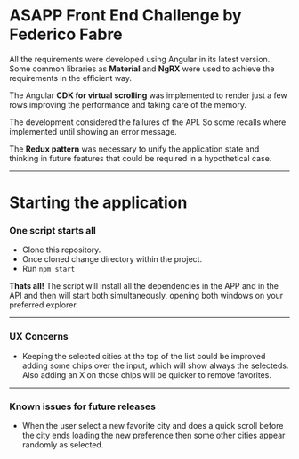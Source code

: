 # ASAPP Front End Challenge by Federico Fabre

All the requirements were developed using Angular in its latest version.
Some common libraries as **Material** and **NgRX** were used to achieve the requirements in the efficient way.

The Angular **CDK for virtual scrolling** was implemented to render just a few rows improving the performance and taking care of the memory.

The development considered the failures of the API. So some recalls where implemented until showing an error message.

The **Redux pattern** was necessary to unify the application state and thinking in future features that could be required in a hypothetical case.

---
# Starting the application

### One script starts all

- Clone this repository.
- Once cloned change directory within the project.
- Run `npm start`
  
**Thats all!** The script will install all the dependencies in the APP and in the API and then will start both simultaneously, opening both windows on your preferred explorer.

---

### UX Concerns

- Keeping the selected cities at the top of the list could be improved adding some chips over the input, which will show always the selecteds. Also adding an X on those chips will be quicker to remove favorites.

---
### Known issues for future releases

- When the user select a new favorite city and does a quick scroll before the city ends loading the new preference then some other cities appear randomly as selected.